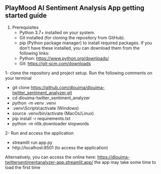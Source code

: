 ## PlayMood AI Sentiment Analysis App getting started guide

1. Prerequisites
   * Python 3.7+ installed on your system.
   * Git installed (for cloning the repository from GitHub).
   * pip (Python package manager) to install required packages.
   If you don’t have these installed, you can download them from the following links:
   * Python: https://www.python.org/downloads/
   * Git: https://git-scm.com/downloads

1- clone the repository and project setup.
Run the following comments on your terminal
* git clone https://github.com/dlouima/dlouima-twitter_sentiment_analyzer.git
* cd dlouima-twitter_sentiment_analyzer
* python -m venv .venv
* .venv\Scripts\activate (Windows)
* source .venv/bin/activate (MacOs/Linux)
* pip install -r requirements.txt
* python -m nltk.downloader stopwords

2- Run and access the application
 * streamlit run app.py
 * http://localhost:8501 (to access the application)

Alternatively, you can access the online here: https://dlouima-twittersentimentanalyzer-app.streamlit.app/
the app may take some time to load the first time
